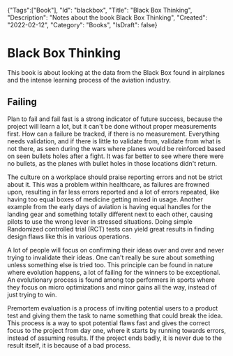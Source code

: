 {"Tags":["Book"], "Id": "blackbox", "Title": "Black Box Thinking", "Description": "Notes about the book Black Box Thinking", "Created": "2022-02-12", "Category": "Books", "IsDraft": false}

# Black Box Thinking
This book is about looking at the data from the Black Box found in airplanes and the intense learning process of the aviation industry. 

## Failing
Plan to fail and fail fast is a strong indicator of future success, because the project will learn a lot, but it can't be done without proper measurements first. How can a failure be tracked, if there is no measurement. Everything needs validation, and if there is little to validate from, validate from what is not there, as seen during the wars where planes would be reinforced based on seen bullets holes after a fight. It was far better to see where there were no bullets, as the planes with bullet holes in those locations didn't return.

The culture on a workplace should praise reporting errors and not be strict about it. This was a problem within healthcare, as failures are frowned upon, resulting in far less errors reported and a lot of errors repeated, like having too equal boxes of medicine getting mixed in usage. Another example from the early days of aviation is having equal handles for the landing gear and something totally different next to each other, causing pilots to use the wrong lever in stressed situations. Doing simple Randomized controlled trial (RCT) tests can yield great results in finding design flaws like this in various operations. 

A lot of people will focus on confirming their ideas over and over and never trying to invalidate their ideas. One can't really be sure about something unless something else is tried too. This principle can be found in nature where evolution happens, a lot of failing for the winners to be exceptional. An evolutionary process is found among top performers in sports where they focus on micro optimizations and minor gains all the way, instead of just trying to win. 

Premortem evaluation is a process of inviting potential users to a product test and giving them the task to name something that could break the idea. This process is a way to spot potential flaws fast and gives the correct focus to the project from day one, where it starts by running towards errors, instead of assuming results. If the project ends badly, it is never due to the result itself, it is because of a bad process.